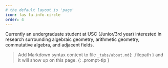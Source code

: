 ```yaml
---
# the default layout is 'page'
icon: fas fa-info-circle
order: 4
---
```

Currently an undergraduate student at USC (Junior/3rd year) interested in research surrounding algebraic geometry, arithmetic geometry, commutative algebra, and adjacent fields. 
> Add Markdown syntax content to file `_tabs/about.md`{: .filepath } and it will show up on this page.
{: .prompt-tip }
